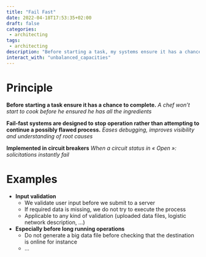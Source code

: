 ```yaml
---
title: "Fail Fast"
date: 2022-04-18T17:53:35+02:00
draft: false
categories: 
 - architecting
tags: 
 - architecting 
description: "Before starting a task, my systems ensure it has a chance to be fully completed"
interact_with: "unbalanced_capacities"
---
```


# Principle

**Before starting a task ensure it has a chance to complete.**
<em>A chef won’t start to cook before he ensured he has all the ingredients</em>

**Fail-fast systems are designed to stop operation rather than attempting to continue a possibly flawed process.**
<em>Eases debugging, improves visibility and understanding of root causes</em>

**Implemented in circuit breakers**
<em>When a circuit status in « Open »: solicitations instantly fail</em>

# Examples

- **Input validation**
  - We validate user input before we submit to a server
  - If required data is missing, we do not try to execute the process
  - Applicable to any kind of validation (uploaded data files, logistic network description, …)
- **Especially before long running operations**
  - Do not generate a big data file before checking that the destination is online for instance
  - …


